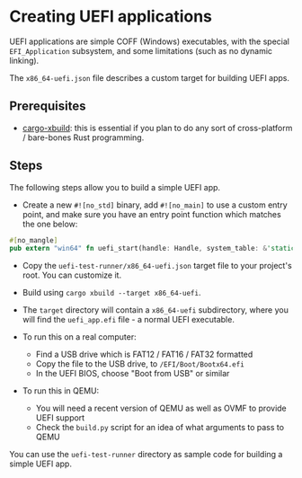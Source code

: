 # Creating UEFI applications

UEFI applications are simple COFF (Windows) executables, with the special
`EFI_Application` subsystem, and some limitations (such as no dynamic linking).

The `x86_64-uefi.json` file describes a custom target for building UEFI apps.

## Prerequisites

- [cargo-xbuild](https://github.com/rust-osdev/cargo-xbuild): this is essential
  if you plan to do any sort of cross-platform / bare-bones Rust programming.

## Steps

The following steps allow you to build a simple UEFI app.

- Create a new `#![no_std]` binary, add `#![no_main]` to use a custom entry point,
  and make sure you have an entry point function which matches the one below:

```rust
#[no_mangle]
pub extern "win64" fn uefi_start(handle: Handle, system_table: &'static table::SystemTable) -> Status;
```

- Copy the `uefi-test-runner/x86_64-uefi.json` target file to your project's root.
  You can customize it.

- Build using `cargo xbuild --target x86_64-uefi`.

- The `target` directory will contain a `x86_64-uefi` subdirectory,
  where you will find the `uefi_app.efi` file - a normal UEFI executable.

- To run this on a real computer:
  - Find a USB drive which is FAT12 / FAT16 / FAT32 formatted
  - Copy the file to the USB drive, to `/EFI/Boot/Bootx64.efi`
  - In the UEFI BIOS, choose "Boot from USB" or similar

- To run this in QEMU:
  - You will need a recent version of QEMU as well as OVMF to provide UEFI support
  - Check the `build.py` script for an idea of what arguments to pass to QEMU

You can use the `uefi-test-runner` directory as sample code for building a simple UEFI app.
